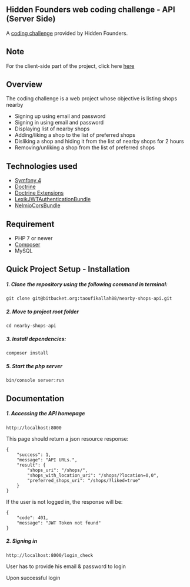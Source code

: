 ## Hidden Founders web coding challenge - API (Server Side)
A [coding challenge](https://github.com/hiddenfounders/web-coding-challenge) provided by Hidden Founders.

## Note 
For the client-side part of the project, click here [here](https://bitbucket.org/taoufikallah88/nearby-shops-web)

## Overview
The coding challenge is a web project whose objective is listing shops nearby

* Signing up using email and password
* Signing in using email and password
* Displaying list of nearby shops
* Adding/liking a shop to the list of preferred shops
* Disliking a shop and hiding it from the list of nearby shops for 2 hours
* Removing/unliking a shop from the list of preferred shops

## Technologies used

- [Symfony 4](https://symfony.com/4)
- [Doctrine](https://github.com/doctrine/doctrine2)
- [Doctrine Extensions](https://github.com/beberlei/DoctrineExtensions)
- [LexikJWTAuthenticationBundle](https://github.com/lexik/LexikJWTAuthenticationBundle)
- [NelmioCorsBundle](https://github.com/nelmio/NelmioCorsBundle)

## Requirement

- PHP 7 or newer
- [Composer](https://getcomposer.org/)
- MySQL

## Quick Project Setup - Installation

##### 1. Clone the repository using the following command in terminal:
    git clone git@bitbucket.org:taoufikallah88/nearby-shops-api.git
    
##### 2. Move to project root folder
    cd nearby-shops-api
    
##### 3. Install dependencies:
    composer install 
         
##### 5. Start the php server
    bin/console server:run
    
## Documentation

##### 1. Accessing the API homepage
    http://localhost:8000
    
This page should return a json resource response:
    
    {
        "success": 1,
        "message": "API URLs.",
        "result": {
            "shops_uri": "/shops/",
            "shops_with_location_uri": "/shops/?location=0,0",
            "preferred_shops_uri": "/shops/?liked=true"
        }
    }
    
If the user is not logged in, the response will be:
    
    {
        "code": 401,
        "message": "JWT Token not found"
    }
    
##### 2. Signing in
    http://localhost:8000/login_check
    
User has to provide his email & password to login

Upon successful login
    
    